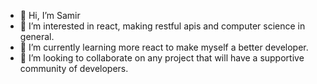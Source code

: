 - 👋 Hi, I’m Samir
- 👀 I’m interested in react, making restful apis and computer science in general.
- 🌱 I’m currently learning more react to make myself a better developer.
- 💞️ I’m looking to collaborate on any project that will have a supportive community of developers.
